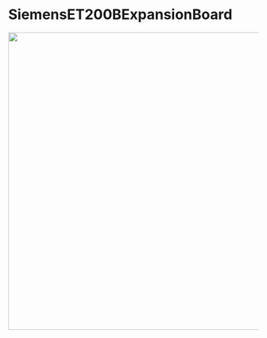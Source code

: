 # SiemensET200BExpansionBoard

<img src="https://https://raw.githubusercontent.com/jkordek1/SiemensET200BExpansionBoard/main/Images/Image1.png"  width="600"/>
 
